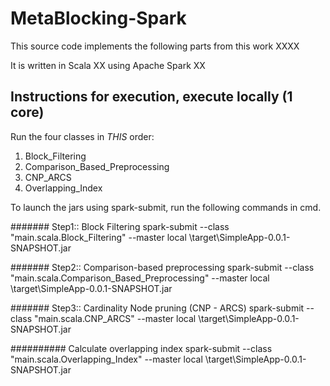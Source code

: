 # MetaBlocking-Spark
This source code implements the following parts 
from this work XXXX

It is written in Scala XX using Apache Spark XX 

## Instructions for execution, execute locally (1 core)

Run the four classes in *THIS* order: 
1) Block_Filtering
2) Comparison_Based_Preprocessing
3) CNP_ARCS
4) Overlapping_Index

To launch the jars using spark-submit, run the following commands in cmd.

####### Step1:: Block Filtering
spark-submit --class "main.scala.Block_Filtering" --master local <MetaBlocking-Spark-home>\target\SimpleApp-0.0.1-SNAPSHOT.jar                                                                                                                         

####### Step2:: Comparison-based preprocessing
spark-submit --class "main.scala.Comparison_Based_Preprocessing" --master local <MetaBlocking-Spark-home>\target\SimpleApp-0.0.1-SNAPSHOT.jar                                                                                                                         

####### Step3:: Cardinality Node pruning (CNP - ARCS)
spark-submit --class "main.scala.CNP_ARCS" --master local <MetaBlocking-Spark-home>\target\SimpleApp-0.0.1-SNAPSHOT.jar                                                                                                                         

########## Calculate overlapping index 
spark-submit --class "main.scala.Overlapping_Index" --master local <MetaBlocking-Spark-home>\target\SimpleApp-0.0.1-SNAPSHOT.jar 
